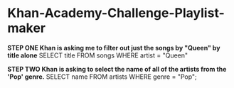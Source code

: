 # Khan-Academy-Challenge-Playlist-maker


**STEP ONE Khan is asking me to filter out just the songs by "Queen" by title alone**
SELECT title FROM songs WHERE artist = "Queen"

**STEP TWO Khan is asking to select the name of all of the artists from the 'Pop' genre.**
SELECT name FROM artists WHERE genre = "Pop";

